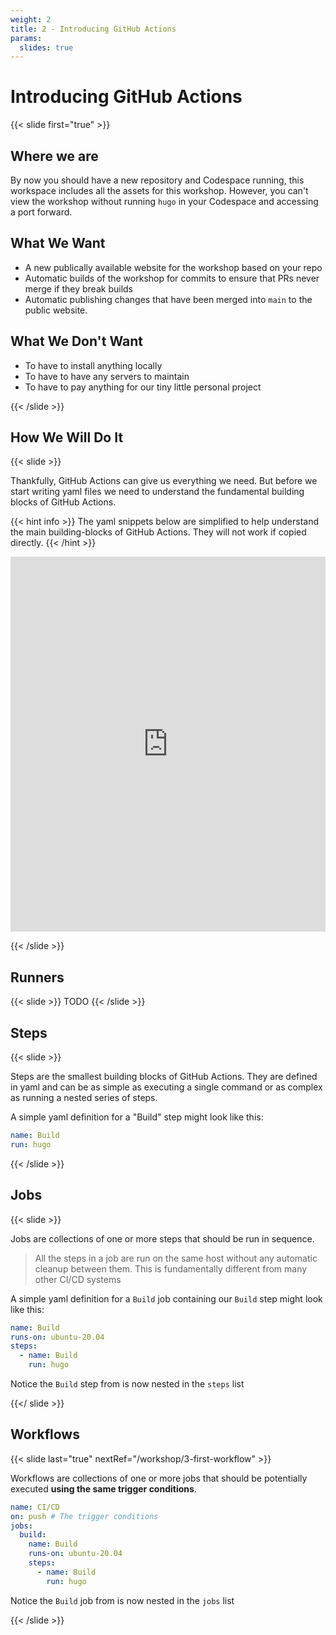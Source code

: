 ```yaml
---
weight: 2
title: 2 - Introducing GitHub Actions
params:
  slides: true
---
```


# Introducing GitHub Actions

{{< slide first="true" >}}

## Where we are

By now you should have a new repository and Codespace running, this workspace includes all the assets for this workshop. However, you can't view the workshop without running `hugo` in your Codespace and accessing a port forward.

## What We Want

- A new publically available website for the workshop based on your repo
- Automatic builds of the workshop for commits to ensure that PRs never merge if they break builds
- Automatic publishing changes that have been merged into `main` to the public website.

## What We Don't Want

- To have to install anything locally
- To have to have any servers to maintain
- To have to pay anything for our tiny little personal project


{{< /slide >}}

## How We Will Do It
{{< slide >}}

Thankfully, GitHub Actions can give us everything we need. But before we start writing yaml files
we need to understand the fundamental building blocks of GitHub Actions.

{{< hint info >}}
The yaml snippets below are simplified to help understand the main building-blocks of GitHub Actions. They will not work if copied directly.
{{< /hint >}}

<iframe src="http://localhost:1313/diagrams/scratch.sozi.html" width="100%" height="600px" allowfullscreen="true" allowtransparency="true" frameborder="0"></iframe>

{{< /slide >}}

## Runners
{{< slide >}}
TODO
{{< /slide >}}

## Steps
{{< slide >}}

Steps are the smallest building blocks of GitHub Actions. They are defined in yaml and can be as simple
as executing a single command or as complex as running a nested series of steps.

A simple yaml definition for a "Build" step might look like this:

```yaml
name: Build
run: hugo
```

{{< /slide >}}

## Jobs
{{< slide >}}

Jobs are collections of one or more steps that should be run in sequence.

> All the steps in a job are run on the same host without any automatic cleanup between them. This is fundamentally different from
> many other CI/CD systems

A simple yaml definition for a `Build` job containing our `Build` step might look like this:

```yaml
name: Build
runs-on: ubuntu-20.04
steps:
  - name: Build
    run: hugo
```

Notice the `Build` step from is now nested in the `steps` list

{{</ slide >}}

## Workflows
{{< slide last="true" nextRef="/workshop/3-first-workflow" >}}

Workflows are collections of one or more jobs that should be potentially executed **using the same trigger conditions**.

```yaml
name: CI/CD
on: push # The trigger conditions
jobs:
  build:
    name: Build
    runs-on: ubuntu-20.04
    steps:
      - name: Build
        run: hugo
```

Notice the `Build` job from is now nested in the `jobs` list

{{< /slide >}}
